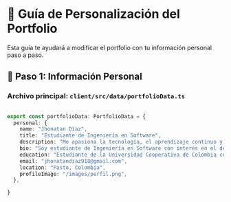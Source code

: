 # 🎨 Guía de Personalización del Portfolio

Esta guía te ayudará a modificar el portfolio con tu información personal paso a paso.

## 📝 Paso 1: Información Personal

### Archivo principal: `client/src/data/portfolioData.ts`

```typescript

export const portfolioData: PortfolioData = {
  personal: {
    name: "Jhonatan Díaz",
    title: "Estudiante de Ingeniería en Software",
    description: "Me apasiona la tecnología, el aprendizaje continuo y la creación de soluciones innovadoras", 
    bio: "Soy estudiante de Ingeniería en Software con interés en el desarrollo de aplicaciones, la resolución de problemas y el aprendizaje de nuevas tecnologías. Me considero una persona responsable, proactiva y con habilidades para trabajar en equipo. Busco crecer profesionalmente y aportar soluciones innovadoras en el ámbito tecnológico.",
    education: "Estudiante de la Universidad Cooperativa de Colombia con un técnico en sistemas del SENA",
    email: "jhonatandiaz918@gmail.com",
    location: "Pasto, Colombia",
    profileImage: "/images/perfil.png",
  },

}
